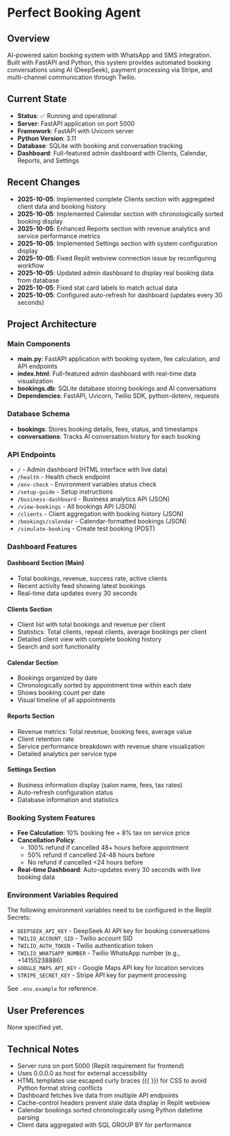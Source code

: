 # Perfect Booking Agent

## Overview
AI-powered salon booking system with WhatsApp and SMS integration. Built with FastAPI and Python, this system provides automated booking conversations using AI (DeepSeek), payment processing via Stripe, and multi-channel communication through Twilio.

## Current State
- **Status**: ✅ Running and operational
- **Server**: FastAPI application on port 5000
- **Framework**: FastAPI with Uvicorn server
- **Python Version**: 3.11
- **Database**: SQLite with booking and conversation tracking
- **Dashboard**: Full-featured admin dashboard with Clients, Calendar, Reports, and Settings

## Recent Changes
- **2025-10-05**: Implemented complete Clients section with aggregated client data and booking history
- **2025-10-05**: Implemented Calendar section with chronologically sorted booking display
- **2025-10-05**: Enhanced Reports section with revenue analytics and service performance metrics
- **2025-10-05**: Implemented Settings section with system configuration display
- **2025-10-05**: Fixed Replit webview connection issue by reconfiguring workflow
- **2025-10-05**: Updated admin dashboard to display real booking data from database
- **2025-10-05**: Fixed stat card labels to match actual data
- **2025-10-05**: Configured auto-refresh for dashboard (updates every 30 seconds)

## Project Architecture

### Main Components
- **main.py**: FastAPI application with booking system, fee calculation, and API endpoints
- **index.html**: Full-featured admin dashboard with real-time data visualization
- **bookings.db**: SQLite database storing bookings and AI conversations
- **Dependencies**: FastAPI, Uvicorn, Twilio SDK, python-dotenv, requests

### Database Schema
- **bookings**: Stores booking details, fees, status, and timestamps
- **conversations**: Tracks AI conversation history for each booking

### API Endpoints
- `/` - Admin dashboard (HTML interface with live data)
- `/health` - Health check endpoint
- `/env-check` - Environment variables status check
- `/setup-guide` - Setup instructions
- `/business-dashboard` - Business analytics API (JSON)
- `/view-bookings` - All bookings API (JSON)
- `/clients` - Client aggregation with booking history (JSON)
- `/bookings/calendar` - Calendar-formatted bookings (JSON)
- `/simulate-booking` - Create test booking (POST)

### Dashboard Features

#### Dashboard Section (Main)
- Total bookings, revenue, success rate, active clients
- Recent activity feed showing latest bookings
- Real-time data updates every 30 seconds

#### Clients Section
- Client list with total bookings and revenue per client
- Statistics: Total clients, repeat clients, average bookings per client
- Detailed client view with complete booking history
- Search and sort functionality

#### Calendar Section
- Bookings organized by date
- Chronologically sorted by appointment time within each date
- Shows booking count per date
- Visual timeline of all appointments

#### Reports Section
- Revenue metrics: Total revenue, booking fees, average value
- Client retention rate
- Service performance breakdown with revenue share visualization
- Detailed analytics per service type

#### Settings Section
- Business information display (salon name, fees, tax rates)
- Auto-refresh configuration status
- Database information and statistics

### Booking System Features
- **Fee Calculation**: 10% booking fee + 8% tax on service price
- **Cancellation Policy**: 
  - 100% refund if cancelled 48+ hours before appointment
  - 50% refund if cancelled 24-48 hours before
  - No refund if cancelled <24 hours before
- **Real-time Dashboard**: Auto-updates every 30 seconds with live booking data

### Environment Variables Required
The following environment variables need to be configured in the Replit Secrets:
- `DEEPSEEK_API_KEY` - DeepSeek AI API key for booking conversations
- `TWILIO_ACCOUNT_SID` - Twilio account SID
- `TWILIO_AUTH_TOKEN` - Twilio authentication token
- `TWILIO_WHATSAPP_NUMBER` - Twilio WhatsApp number (e.g., +14155238886)
- `GOOGLE_MAPS_API_KEY` - Google Maps API key for location services
- `STRIPE_SECRET_KEY` - Stripe API key for payment processing

See `.env.example` for reference.

## User Preferences
None specified yet.

## Technical Notes
- Server runs on port 5000 (Replit requirement for frontend)
- Uses 0.0.0.0 as host for external accessibility
- HTML templates use escaped curly braces ({{ }}) for CSS to avoid Python format string conflicts
- Dashboard fetches live data from multiple API endpoints
- Cache-control headers prevent stale data display in Replit webview
- Calendar bookings sorted chronologically using Python datetime parsing
- Client data aggregated with SQL GROUP BY for performance
